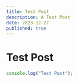 ```yaml
---
title: Test Post
description: A Test Post
date: 2023-12-27
published: true
---
```


# Test Post

```ts
console.log("Test Post");
```

